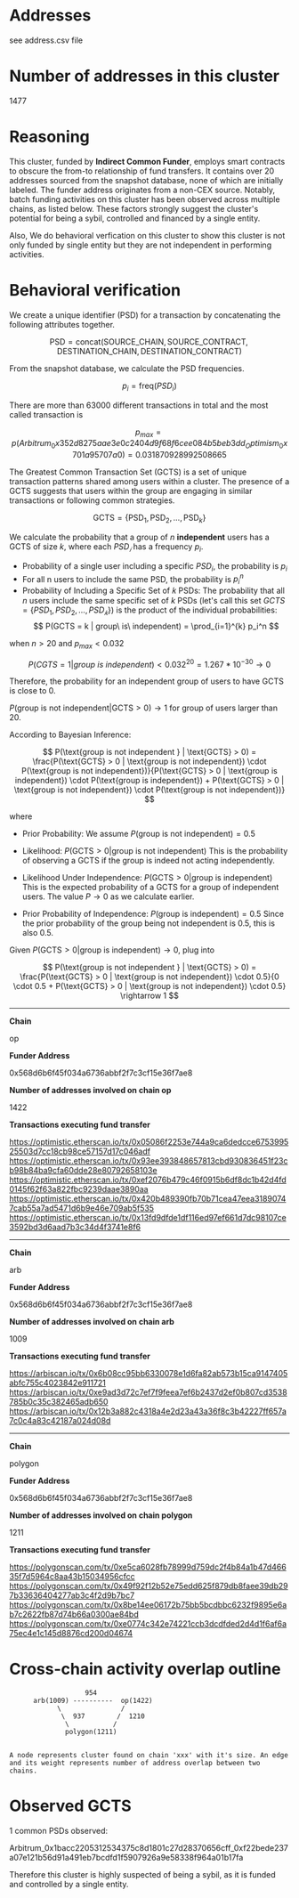 # Addresses

see address.csv file

# Number of addresses in this cluster

1477

# Reasoning

This cluster, funded by **Indirect Common Funder**, employs smart contracts to obscure the from-to relationship of fund transfers. It contains over 20 addresses sourced from the snapshot database, none of which are initially labeled. The funder address originates from a non-CEX source. Notably, batch funding activities on this cluster has been observed across multiple chains, as listed below. These factors strongly suggest the cluster's potential for being a sybil, controlled and financed by a single entity.

Also, We do behavioral verfication on this cluster to show this cluster is not only funded by single entity but they are not independent in performing activities.

# Behavioral verification

We create a unique identifier (PSD) for a transaction by concatenating the following attributes together.

$$
\text{PSD} = \text{concat}( \text{SOURCE\_CHAIN}, \text{SOURCE\_CONTRACT}, \text{DESTINATION\_CHAIN}, \text{DESTINATION\_CONTRACT})
$$

From the snapshot database, we calculate the PSD frequencies.

$$ p_i = \text{freq}(PSD_i) $$

There are more than 63000 different transactions in total and the most called transaction is

$$
p_{max} = p(Arbitrum_0x352d8275aae3e0c2404d9f68f6cee084b5beb3dd_Optimism_0x701a95707a0) =  0.031870928992508665
$$

The Greatest Common Transaction Set (GCTS) is a set of unique transaction patterns shared among users within a cluster. The presence of a GCTS suggests that users within the group are engaging in similar transactions or following common strategies.

$$
\text{GCTS} = \{ \text{PSD}_1, \text{PSD}_2, \ldots, \text{PSD}_k \}
$$

We calculate the probability that a group of $n$ **independent** users has a GCTS of size $k$, where each $PSD_𝑖$ has a frequency $p_i$.
​

- Probability of a single user including a specific $PSD_i$, the probability is $p_i$
- For all n users to include the same PSD, the probability is $p_i^n$
- Probability of Including a Specific Set of 𝑘 PSDs:
  The probability that all $n$ users include the same specific set of $k$ PSDs (let's call this set $GCTS=\{PSD_1,PSD_2,…,PSD_𝑘\}$) is the product of the individual probabilities:
  $$
  P(GCTS = k | group\ is\ independent) = \prod_{i=1}^{k} p_i^n
  $$

when $n > 20$ and $p_{max} < 0.032$

$$
P(CGTS = 1 | group\ is\ independent) < 0.032^{20} = 1.267*10^{-30} \rightarrow 0
$$

Therefore, the probability for an independent group of users to have GCTS is close to 0.

$P(\text{group is not independent} | \text{GCTS} > 0) \rightarrow 1$ for group of users larger than 20.

According to Bayesian Inference:

$$
P(\text{group is not independent } | \text{GCTS} > 0) = \frac{P(\text{GCTS} > 0 | \text{group is not independent}) \cdot P(\text{group is not independent})}{P(\text{GCTS} > 0 | \text{group is independent}) \cdot P(\text{group is independent}) + P(\text{GCTS} > 0 | \text{group is not independent}) \cdot P(\text{group is not independent})}
$$

where

- Prior Probability:
  We assume $P(\text{group is not independent}) = 0.5$

- Likelihood:
  $P(\text{GCTS} > 0 | \text{group is not independent})$
  This is the probability of observing a GCTS if the group is indeed not acting independently.

- Likelihood Under Independence:
  $P(\text{GCTS} > 0 | \text{group is independent})$
  This is the expected probability of a GCTS for a group of independent users. The value $P \rightarrow 0$ as we calculate earlier.

- Prior Probability of Independence:
  $P(\text{group is independent}) = 0.5$
  Since the prior probability of the group being not independent is 0.5, this is also 0.5.

Given ​$P(\text{GCTS} > 0 | \text{group is independent}) \rightarrow 0$, plug into

$$
P(\text{group is not independent } | \text{GCTS} > 0) = \frac{P(\text{GCTS} > 0 | \text{group is not independent}) \cdot 0.5}{0 \cdot 0.5 + P(\text{GCTS} > 0 | \text{group is not independent}) \cdot 0.5}
\rightarrow 1
$$

---

**Chain**

op

**Funder Address**

0x568d6b6f45f034a6736abbf2f7c3cf15e36f7ae8

**Number of addresses involved on chain op**

1422

**Transactions executing fund transfer**

https://optimistic.etherscan.io/tx/0x05086f2253e744a9ca6dedcce675399525503d7cc18cb98ce57157d17c046adf
https://optimistic.etherscan.io/tx/0x93ee393848657813cbd930836451f23cb98b84ba9cfa60dde28e80792658103e
https://optimistic.etherscan.io/tx/0xef2076b479c46f0915b6df8dc1b42d4fd0145f62f63a822fbc9239daae3890aa
https://optimistic.etherscan.io/tx/0x420b489390fb70b71cea47eea31890747cab55a7ad5471d6b9e46e709ab5f535
https://optimistic.etherscan.io/tx/0x13fd9dfde1df116ed97ef661d7dc98107ce3592bd3d6aad7b3c34d4f3741e8f6

---

**Chain**

arb

**Funder Address**

0x568d6b6f45f034a6736abbf2f7c3cf15e36f7ae8

**Number of addresses involved on chain arb**

1009

**Transactions executing fund transfer**

https://arbiscan.io/tx/0x6b08cc95bb6330078e1d6fa82ab573b15ca9147405abfc755c4023842e911721
https://arbiscan.io/tx/0xe9ad3d72c7ef7f9feea7ef6b2437d2ef0b807cd3538785b0c35c382465adb650
https://arbiscan.io/tx/0x12b3a882c4318a4e2d23a43a36f8c3b42227ff657a7c0c4a83c42187a024d08d

---

**Chain**

polygon

**Funder Address**

0x568d6b6f45f034a6736abbf2f7c3cf15e36f7ae8

**Number of addresses involved on chain polygon**

1211

**Transactions executing fund transfer**

https://polygonscan.com/tx/0xe5ca6028fb78999d759dc2f4b84a1b47d46635f7d5964c8aa43b15034956cfcc
https://polygonscan.com/tx/0x49f92f12b52e75edd625f879db8faee39db297b33636404277ab3c4f2d9b7bc7
https://polygonscan.com/tx/0x8be14ee06172b75bb5bcdbbc6232f9895e6ab7c2622fb87d74b66a0300ae84bd
https://polygonscan.com/tx/0xe0774c342e74221ccb3dcdfded2d4d1f6af6a75ec4e1c145d8876cd200d04674

# Cross-chain activity overlap outline

                       954
          arb(1009) ----------  op(1422)
                \               /
                 \  937        /  1210
                  \           /
                  polygon(1211)


    A node represents cluster found on chain 'xxx' with it's size. An edge and its weight represents number of address overlap between two chains.

# Observed GCTS

1 common PSDs observed:

Arbitrum_0x1bacc2205312534375c8d1801c27d28370656cff_0xf22bede237a07e121b56d91a491eb7bcdfd1f5907926a9e58338f964a01b17fa

Therefore this cluster is highly suspected of being a sybil, as it is funded and controlled by a single entity.
